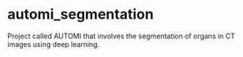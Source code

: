 # automi_segmentation
 Project called AUTOMI that involves the segmentation of organs in CT images using deep learning.
